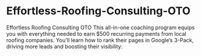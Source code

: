 # Effortless-Roofing-Consulting-OTO
Effortless Roofing Consulting OTO This all-in-one coaching program equips you with everything needed to earn $500 recurring payments from local roofing companies. You’ll learn how to rank their pages in Google’s 3-Pack, driving more leads and boosting their visibility:

